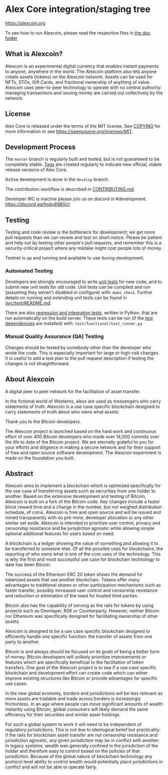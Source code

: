 Alex Core integration/staging tree
=====================================

https://alexcoin.org

To see how to run Alexcoin, please read the respective files in [the doc folder](doc)


What is Alexcoin?
----------------

Alexcoin is an experimental digital currency that enables instant payments to
anyone, anywhere in the world. The Alexcoin platform also lets anyone create assets (tokens) on the Alexcoin network. 
Assets can be used for NFTs, STOs, Gift Cards, and fractional ownership of anything of value.
Alexcoin uses peer-to-peer technology to operate
with no central authority: managing transactions and issuing money are carried
out collectively by the network. 



License
-------

Alex Core is released under the terms of the MIT license. See [COPYING](COPYING) for more
information or see https://opensource.org/licenses/MIT.

Development Process
-------------------

The `master` branch is regularly built and tested, but is not guaranteed to be
completely stable. [Tags](https://github.com/AlexProject/Alexcoin/tags) are created
regularly to indicate new official, stable release versions of Alex Core.

Active development is done in the `develop` branch. 

The contribution workflow is described in [CONTRIBUTING.md](CONTRIBUTING.md).

Developer IRC is inactive please join us on discord in #development. https://discord.gg/fndp4NBGct

Testing
-------

Testing and code review is the bottleneck for development; we get more pull
requests than we can review and test on short notice. Please be patient and help out by testing
other people's pull requests, and remember this is a security-critical project where any mistake might cost people
lots of money.

Testnet is up and running and available to use during development.

### Automated Testing

Developers are strongly encouraged to write [unit tests](src/test/README.md) for new code, and to
submit new unit tests for old code. Unit tests can be compiled and run
(assuming they weren't disabled in configure) with: `make check`. Further details on running
and extending unit tests can be found in [/src/test/README.md](/src/test/README.md).

There are also [regression and integration tests](/test), written
in Python, that are run automatically on the build server.
These tests can be run (if the [test dependencies](/test) are installed) with: `test/functional/test_runner.py`


### Manual Quality Assurance (QA) Testing

Changes should be tested by somebody other than the developer who wrote the
code. This is especially important for large or high-risk changes. It is useful
to add a test plan to the pull request description if testing the changes is
not straightforward.


About Alexcoin
----------------
A digital peer to peer network for the facilitation of asset transfer.



In the fictional world of Westeros, alexs are used as messengers who carry statements of truth. Alexcoin is a use case specific blockchain designed to carry statements of truth about who owns what assets. 



Thank you to the Bitcoin developers. 

The Alexcoin project is launched based on the hard work and continuous effort of over 400 Bitcoin developers who made over 14,000 commits over the life to date of the Bitcoin project. We are eternally grateful to you for your efforts and diligence in making a secure network and for their support of free and open source software development.  The Alexcoin experiment is made on the foundation you built.


Abstract
----------------
Alexcoin aims to implement a blockchain which is optimized specifically for the use case of transferring assets such as securities from one holder to another. Based on the extensive development and testing of Bitcoin, Alexcoin is built on a fork of the Bitcoin code. Key changes include a faster block reward time and a change in the number, but not weighed distribution schedule, of coins. Alexcoin is free and open source and will be issued and mined transparently with no pre-mine, developer allocation or any other similar set aside. Alexcoin is intended to prioritize user control, privacy and censorship resistance and be jurisdiction agnostic while allowing simple optional additional features for users based on need.



A blockchain is a ledger showing the value of something and allowing it to be transferred to someone else. Of all the possible uses for blockchains, the reporting of who owns what is one of the core uses of the technology.  This is why the first and most successful use case for blockchain technology to date has been Bitcoin.

The success of the Ethereum ERC 20 token shows the demand for tokenized assets that use another blockchain.  Tokens offer many advantages to traditional shares or other participation mechanisms such as faster transfer, possibly increased user control and censorship resistance and reduction or elimination of the need for trusted third parties.

Bitcoin also has the capability of serving as the rails for tokens by using projects such as Omnilayer, RSK or Counterparty. However, neither Bitcoin nor Ethereum was specifically designed for facilitating ownership of other assets. 

Alexcoin is designed to be a use case specific blockchain designed to efficiently handle one specific function: the transfer of assets from one party to another.

Bitcoin is and always should be focused on its goals of being a better form of money. Bitcoin developers will unlikely prioritize improvements or features which are specifically beneficial to the facilitation of token transfers.  One goal of the Alexcoin project is to see if a use case specific blockchain and development effort can create code which can either improve existing structures like Bitcoin or provide advantages for specific use cases.

In the new global economy, borders and jurisdictions will be less relevant as more assets are tradable and trade across borders is increasingly frictionless. In an age where people can move significant amounts of wealth instantly using Bitcoin, global consumers will likely demand the same efficiency for their securities and similar asset holdings.

For such a global system to work it will need to be independent of regulatory jurisdictions.  This is not due to ideological belief but practicality: if the rails for blockchain asset transfer are not censorship resistance and jurisdiction agnostic, any given jurisdiction may be in conflict with another.  In legacy systems, wealth was generally confined in the jurisdiction of the holder and therefore easy to control based on the policies of that jurisdiction. Because of the global nature of blockchain technology any protocol level ability to control wealth would potentially place jurisdictions in conflict and will not be able to operate fairly.  

